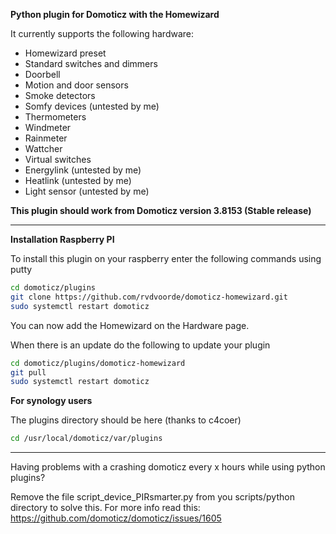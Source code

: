 <b>Python plugin for Domoticz with the Homewizard</b>

It currently supports the following hardware:
<ul>
<li>Homewizard preset</li>
<li>Standard switches and dimmers</li>
<li>Doorbell</li>
<li>Motion and door sensors</li>
<li>Smoke detectors</li>
<li>Somfy devices (untested by me)</li>
<li>Thermometers</li>
<li>Windmeter</li>
<li>Rainmeter</li>
<li>Wattcher</li>
<li>Virtual switches</li>
<li>Energylink (untested by me)</li>
<li>Heatlink (untested by me)</li>
<li>Light sensor (untested by me)</li>
</ul>

<b>This plugin should work from Domoticz version 3.8153 (Stable release)</b>

<hr/>

<b>Installation Raspberry PI</b>

To install this plugin on your raspberry enter the following commands using putty
```bash
cd domoticz/plugins
git clone https://github.com/rvdvoorde/domoticz-homewizard.git
sudo systemctl restart domoticz
```
  
You can now add the Homewizard on the Hardware page.

When there is an update do the following to update your plugin
```bash
cd domoticz/plugins/domoticz-homewizard
git pull
sudo systemctl restart domoticz
```
  
<b>For synology users</b>

The plugins directory should be here (thanks to c4coer)
```bash
cd /usr/local/domoticz/var/plugins
```

<hr/>

Having problems with a crashing domoticz every x hours while using python plugins?

Remove the file script_device_PIRsmarter.py from you scripts/python directory to
solve this. For more info read this: https://github.com/domoticz/domoticz/issues/1605

